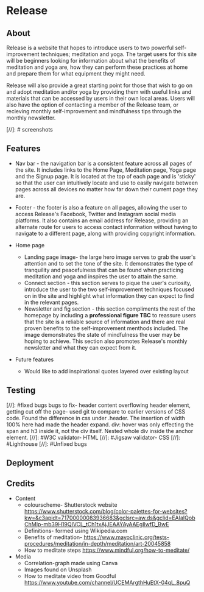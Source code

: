 # Release

##  About
Release is a website that hopes to introduce users to two powerful self-improvement techniques; meditation and yoga. The target users for this site will be beginners looking for information about what the benefits of meditation and yoga are, how they can perform these practices at home and prepare them for what equipment they might need. 

Release will also provide a great starting point for those that wish to go on and adopt meditation and/or yoga by providing them with useful links and materials that can be accessed by users in their own local areas. Users will also have the option of contacting a member of the Release team, or recieving monthly self-improvement and mindfulness tips through the monthly newsletter.

[//]: # screenshots


## Features

- Nav bar - the navigation bar is a consistent feature across all pages of the site. It includes links to the Home Page, Meditation page, Yoga page and the Signup page. It is located at the top of each page and is 'sticky' so that the user can intuitively locate and use to easily navigate between pages across all devices no matter how far down their current page they are.
- Footer - the footer is also a feature on all pages, allowing the user to access Release's Facebook, Twitter and Instagram social media platforms. It also contains an email address for Release, providing an alternate route for users to access contact information without having to navigate to a different page, along with providing copyright information.

- Home page
    - Landing page image- the large hero image serves to grab the user's attention and to set the tone of the site. It demonstrates the type of tranquility and peacefulness that can be found when practicing meditation and yoga and inspires the user to attain the same.
    - Connect section - this section serves to pique the user's curiosity, introduce the user to the two self-improvement techniques focused on in the site and highlight what information they can expect to find in the relevant pages.
    - Newsletter and fig section - this section compliments the rest of the homepage by including a **professional figure TBC** to reassure users that the site is a reliable source of information and there are real proven benefits to the self-improvement menthods included. The image demonstrates the state of mindfulness the user may be hoping to achieve. This section also promotes Release's monthly newsletter and what they can expect from it.

- Future features
    - Would like to add inspirational quotes layered over existing layout

## Testing

[//]: #fixed bugs
bugs to fix- header content overflowing header element, getting cut off the page- used git to compare to earlier versions of CSS code. Found the difference in css under .header. The insertion of width 100% here had made the header expand.
div: hover was only effecting the span and h3 inside it, not the div itself. Nested whole div inside the anchor element.
[//]: #W3C validator- HTML
[//]: #Jigsaw validator- CSS
[//]: #Lighthouse
[//]: #Unfixed bugs


## Deployment

## Credits

- Content
    - colourscheme- Shutterstock website https://www.shutterstock.com/blog/color-palettes-for-websites?kw=&c3apidt=71700000083936683&gclsrc=aw.ds&gclid=EAIaIQobChMIp-mb39H19QIVCL_tCh1txAjJEAAYAyAAEgIlwfD_BwE
    - Definitions- formed using Wikipedia.com
    - Benefits of meditation- https://www.mayoclinic.org/tests-procedures/meditation/in-depth/meditation/art-20045858
    - How to meditate steps https://www.mindful.org/how-to-meditate/
- Media
    - Correlation-graph made using Canva
    - Images found on Unsplash
    - How to meditate video from Goodful https://www.youtube.com/channel/UCEMArgthHuEtX-04qL_8puQ
